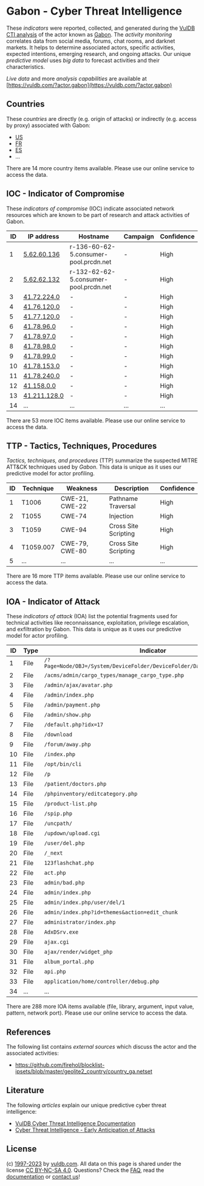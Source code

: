 # Gabon - Cyber Threat Intelligence

These _indicators_ were reported, collected, and generated during the [VulDB CTI analysis](https://vuldb.com/?kb.cti) of the actor known as [Gabon](https://vuldb.com/?actor.gabon). The _activity monitoring_ correlates data from social media, forums, chat rooms, and darknet markets. It helps to determine associated actors, specific activities, expected intentions, emerging research, and ongoing attacks. Our unique _predictive model_ uses _big data_ to forecast activities and their characteristics.

_Live data_ and more _analysis capabilities_ are available at [https://vuldb.com/?actor.gabon](https://vuldb.com/?actor.gabon)

## Countries

These _countries_ are directly (e.g. origin of attacks) or indirectly (e.g. access by proxy) associated with Gabon:

* [US](https://vuldb.com/?country.us)
* [FR](https://vuldb.com/?country.fr)
* [ES](https://vuldb.com/?country.es)
* ...

There are 14 more country items available. Please use our online service to access the data.

## IOC - Indicator of Compromise

These _indicators of compromise_ (IOC) indicate associated network resources which are known to be part of research and attack activities of Gabon.

ID | IP address | Hostname | Campaign | Confidence
-- | ---------- | -------- | -------- | ----------
1 | [5.62.60.136](https://vuldb.com/?ip.5.62.60.136) | r-136-60-62-5.consumer-pool.prcdn.net | - | High
2 | [5.62.62.132](https://vuldb.com/?ip.5.62.62.132) | r-132-62-62-5.consumer-pool.prcdn.net | - | High
3 | [41.72.224.0](https://vuldb.com/?ip.41.72.224.0) | - | - | High
4 | [41.76.120.0](https://vuldb.com/?ip.41.76.120.0) | - | - | High
5 | [41.77.120.0](https://vuldb.com/?ip.41.77.120.0) | - | - | High
6 | [41.78.96.0](https://vuldb.com/?ip.41.78.96.0) | - | - | High
7 | [41.78.97.0](https://vuldb.com/?ip.41.78.97.0) | - | - | High
8 | [41.78.98.0](https://vuldb.com/?ip.41.78.98.0) | - | - | High
9 | [41.78.99.0](https://vuldb.com/?ip.41.78.99.0) | - | - | High
10 | [41.78.153.0](https://vuldb.com/?ip.41.78.153.0) | - | - | High
11 | [41.78.240.0](https://vuldb.com/?ip.41.78.240.0) | - | - | High
12 | [41.158.0.0](https://vuldb.com/?ip.41.158.0.0) | - | - | High
13 | [41.211.128.0](https://vuldb.com/?ip.41.211.128.0) | - | - | High
14 | ... | ... | ... | ...

There are 53 more IOC items available. Please use our online service to access the data.

## TTP - Tactics, Techniques, Procedures

_Tactics, techniques, and procedures_ (TTP) summarize the suspected MITRE ATT&CK techniques used by _Gabon_. This data is unique as it uses our predictive model for actor profiling.

ID | Technique | Weakness | Description | Confidence
-- | --------- | -------- | ----------- | ----------
1 | T1006 | CWE-21, CWE-22 | Pathname Traversal | High
2 | T1055 | CWE-74 | Injection | High
3 | T1059 | CWE-94 | Cross Site Scripting | High
4 | T1059.007 | CWE-79, CWE-80 | Cross Site Scripting | High
5 | ... | ... | ... | ...

There are 16 more TTP items available. Please use our online service to access the data.

## IOA - Indicator of Attack

These _indicators of attack_ (IOA) list the potential fragments used for technical activities like reconnaissance, exploitation, privilege escalation, and exfiltration by Gabon. This data is unique as it uses our predictive model for actor profiling.

ID | Type | Indicator | Confidence
-- | ---- | --------- | ----------
1 | File | `/?Page=Node/OBJ=/System/DeviceFolder/DeviceFolder/DateTime/Action=Submit` | High
2 | File | `/acms/admin/cargo_types/manage_cargo_type.php` | High
3 | File | `/admin/ajax/avatar.php` | High
4 | File | `/admin/index.php` | High
5 | File | `/admin/payment.php` | High
6 | File | `/admin/show.php` | High
7 | File | `/default.php?idx=17` | High
8 | File | `/download` | Medium
9 | File | `/forum/away.php` | High
10 | File | `/index.php` | Medium
11 | File | `/opt/bin/cli` | Medium
12 | File | `/p` | Low
13 | File | `/patient/doctors.php` | High
14 | File | `/phpinventory/editcategory.php` | High
15 | File | `/product-list.php` | High
16 | File | `/spip.php` | Medium
17 | File | `/uncpath/` | Medium
18 | File | `/updown/upload.cgi` | High
19 | File | `/user/del.php` | High
20 | File | `/_next` | Low
21 | File | `123flashchat.php` | High
22 | File | `act.php` | Low
23 | File | `admin/bad.php` | High
24 | File | `admin/index.php` | High
25 | File | `admin/index.php/user/del/1` | High
26 | File | `admin/index.php?id=themes&action=edit_chunk` | High
27 | File | `administrator/index.php` | High
28 | File | `AdxDSrv.exe` | Medium
29 | File | `ajax.cgi` | Medium
30 | File | `ajax/render/widget_php` | High
31 | File | `album_portal.php` | High
32 | File | `api.php` | Low
33 | File | `application/home/controller/debug.php` | High
34 | ... | ... | ...

There are 288 more IOA items available (file, library, argument, input value, pattern, network port). Please use our online service to access the data.

## References

The following list contains _external sources_ which discuss the actor and the associated activities:

* https://github.com/firehol/blocklist-ipsets/blob/master/geolite2_country/country_ga.netset

## Literature

The following _articles_ explain our unique predictive cyber threat intelligence:

* [VulDB Cyber Threat Intelligence Documentation](https://vuldb.com/?kb.cti)
* [Cyber Threat Intelligence - Early Anticipation of Attacks](https://www.scip.ch/en/?labs.20201022)

## License

(c) [1997-2023](https://vuldb.com/?kb.changelog) by [vuldb.com](https://vuldb.com/?kb.about). All data on this page is shared under the license [CC BY-NC-SA 4.0](https://creativecommons.org/licenses/by-nc-sa/4.0/). Questions? Check the [FAQ](https://vuldb.com/?kb.faq), read the [documentation](https://vuldb.com/?kb) or [contact us](https://vuldb.com/?contact)!

